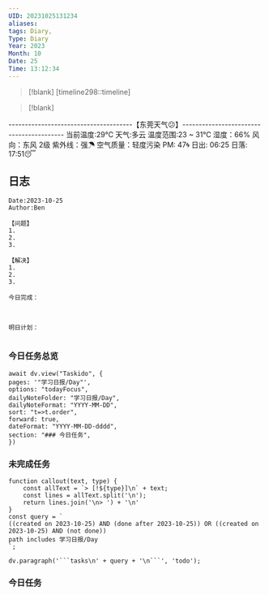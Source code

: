 ```yaml
---
UID: 20231025131234
aliases: 
tags: Diary,
Type: Diary
Year: 2023
Month: 10
Date: 25
Time: 13:12:34
---
```

> [!blank] 
> [timeline298::timeline]

>[!blank]
> 
--------------------------------------【东莞天气😕】-----------------------------------------
当前温度:29℃
天气:多云
温度范围:23 ~ 31℃
湿度：66%
风向：东风 2级
紫外线：强☂
空气质量：轻度污染 PM: 47🌀
日出: 06:25 日落: 17:51😴

## 日志

```
Date:2023-10-25
Author:Ben

【问题】
1.
2.
3.

【解决】
1.
2.
3.

今日完成：



明日计划：


```


### 今日任务总览

```dataviewjs
await dv.view("Taskido", {
pages: '"学习日报/Day"',
options: "todayFocus",
dailyNoteFolder: "学习日报/Day",
dailyNoteFormat: "YYYY-MM-DD",
sort: "t=>t.order",
forward: true,
dateFormat: "YYYY-MM-DD-dddd",
section: "### 今日任务",
})
```

### 未完成任务

```dataviewjs
function callout(text, type) {
    const allText = `> [!${type}]\n` + text;
    const lines = allText.split('\n');
    return lines.join('\n> ') + '\n'
}
const query = `
((created on 2023-10-25) AND (done after 2023-10-25)) OR ((created on 2023-10-25) AND (not done))
path includes 学习日报/Day
`;

dv.paragraph('```tasks\n' + query + '\n```', 'todo');
```



### 今日任务
